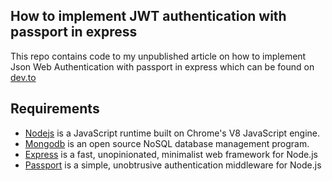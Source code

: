 ## How to implement JWT authentication with passport in express

This repo contains code to my unpublished article on how to implement Json Web Authentication with passport in express which can be found on [dev.to](https://dev.to/alahirajeffrey/how-to-implement-json-web-authentication-jwt-authentication-with-passport-in-express-39jg)

## Requirements

- [Nodejs](https://nodejs.org/en/) is a JavaScript runtime built on Chrome's V8 JavaScript engine.
- [Mongodb](https://www.mongodb.com/) is an open source NoSQL database management program.
- [Express](https://expressjs.com/) is a fast, unopinionated, minimalist web framework for Node.js
- [Passport](https://www.passportjs.org/) is a simple, unobtrusive authentication middleware for Node.js
